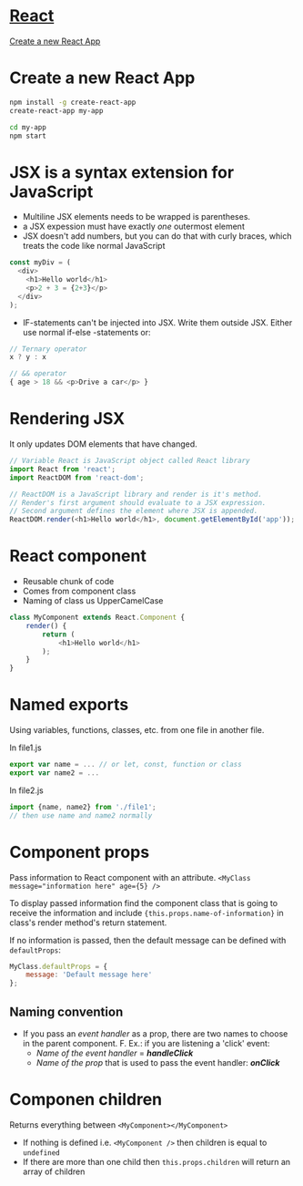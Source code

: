 # [React](https://facebook.github.io/react/)

[Create a new React App](#create-a-new-react-app)


# Create a new React App

```sh
npm install -g create-react-app
create-react-app my-app

cd my-app
npm start
```

# JSX is a syntax extension for JavaScript

* Multiline JSX elements needs to be wrapped is parentheses. 
* a JSX expession must have exactly _one_ outermost element
* JSX doesn't add numbers, but you can do that with curly braces, which treats the code like normal JavaScript

```javascript
const myDiv = (
  <div>
    <h1>Hello world</h1>
	<p>2 + 3 = {2+3}</p>
  </div>
);
```
* IF-statements can't be injected into JSX. Write them outside JSX. Either use normal if-else -statements or:
```javascript
// Ternary operator
x ? y : x

// && operator
{ age > 18 && <p>Drive a car</p> }
```


# Rendering JSX
It only updates DOM elements that have changed.

```javascript
// Variable React is JavaScript object called React library
import React from 'react';
import ReactDOM from 'react-dom';

// ReactDOM is a JavaScript library and render is it's method. 
// Render's first argument should evaluate to a JSX expression.
// Second argument defines the element where JSX is appended.
ReactDOM.render(<h1>Hello world</h1>, document.getElementById('app'));
```

# React component
* Reusable chunk of code
* Comes from component class
* Naming of class us UpperCamelCase

```javascript
class MyComponent extends React.Component {
	render() {
		return (
			<h1>Hello world</h1>
		);
	}
}
```

# Named exports
Using variables, functions, classes, etc. from one file in another file.

In file1.js
```javascript
export var name = ... // or let, const, function or class
export var name2 = ...
```

In file2.js
```javascript
import {name, name2} from './file1';
// then use name and name2 normally
```

# Component props

Pass information to React component with an attribute. `<MyClass message="information here" age={5} />`

To display passed information find the component class that is going to receive the information and include `{this.props.name-of-information}` in class's render method's return statement.

If no information is passed, then the default message can be defined with `defaultProps`:
```javascript
MyClass.defaultProps = {
	message: 'Default message here'
};
```


## Naming convention
* If you pass an *event handler* as a prop, there are two names to choose in the parent component. F. Ex.: if you are listening a 'click' event:
	* _Name of the event handler_ = **_handleClick_**
	* _Name of the prop_ that is used to pass the event handler: **_onClick_**


# Componen children
Returns everything between `<MyComponent></MyComponent>`
* If nothing is defined i.e. `<MyComponent />` then children is equal to `undefined`
* If there are more than one child then `this.props.children` will return an array of children